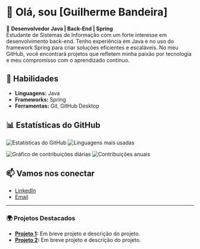 # 👋 Olá, sou [Guilherme Bandeira]

🚀 **Desenvolvedor Java | Back-End | Spring**  
Estudante de Sistemas de Informação com um forte interesse em desenvolvimento back-end. Tenho experiência em Java e no uso do framework Spring para criar soluções eficientes e escaláveis. No meu GitHub, você encontrará projetos que refletem minha paixão por tecnologia e meu compromisso com o aprendizado contínuo.

## 🔧 **Habilidades**
- **Linguagens:** Java
- **Frameworks:** Spring
- **Ferramentas:** Git, GitHub Desktop

## 📊 **Estatísticas do GitHub**
![Estatísticas do GitHub](https://github-readme-stats.vercel.app/api?username=DevGuiBan&show_icons=true&theme=radical)
![Linguagens mais usadas](https://github-readme-stats.vercel.app/api/top-langs/?username=DevGuiBan&layout=compact&theme=radical)

![Gráfico de contribuições diárias](https://github-readme-streak-stats.herokuapp.com/?user=DevGuiBan&theme=radical)
![Contribuições anuais](https://github-profile-summary-cards.vercel.app/api/cards/profile-details?username=DevGuiBan&theme=radical)

## 📫 **Vamos nos conectar**
- [LinkedIn](https://www.linkedin.com/in/bandeira-guilherme/)
- [Email](mailto:guibandeira290@gmail.com)

---

### 🌍 Projetos Destacados
- **[Projeto 1](link-do-repositorio):** Em breve projeto e descrição do projeto.
- **[Projeto 2](link-do-repositorio):** Em breve projeto e descrição do projeto.
